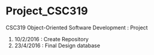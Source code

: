 # Project_CSC319
CSC319 Object-Oriented Software Development : Project 

1. 10/2/2016 : Create Repository 
2. 23/4/2016 : Final Design database
